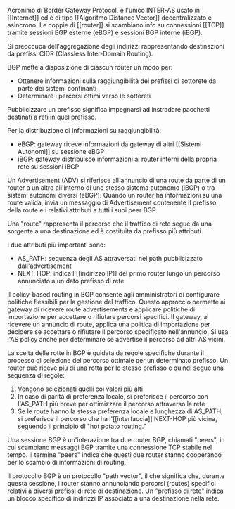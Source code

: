 Acronimo di Border Gateway Protocol, è l'unico INTER-AS usato in [[Internet]] ed è di tipo [[Algoritmo Distance Vector]] decentralizzato e asincrono.
Le coppie di [[router]] si scambiano info su connessioni [[TCP]] tramite sessioni BGP esterne (eBGP) e sessioni BGP interne (iBGP).

Si preoccupa dell'aggregazione degli indirizzi rappresentando destinazioni da prefissi CIDR (Classless Inter-Domain Routing). 

BGP mette a disposizione di ciascun router un modo per:
- Ottenere informazioni sulla raggiungibilità dei prefissi di sottorete da parte dei sistemi confinanti
- Determinare i percorsi ottimi verso le sottoreti

Pubblicizzare un prefisso significa impegnarsi ad instradare pacchetti destinati a reti in quel prefisso.

Per la distribuzione di informazioni su raggiungibilità:
- eBGP: gateway riceve informazioni da gateway di altri [[Sistemi Autonomi]] su sessione eBGP
- iBGP: gateway distribuisce informazioni ai router interni della propria rete su sessioni iBGP

Un Advertisement (ADV) si riferisce all'annuncio di una route da parte di un router a un altro all'interno di uno stesso sistema autonomo (iBGP) o tra sistemi autonomi diversi (eBGP). Quando un router ha informazioni su una route valida, invia un messaggio di Advertisement contenente il prefisso della route e i relativi attributi a tutti i suoi peer BGP.

Una "route" rappresenta il percorso che il traffico di rete segue da una sorgente a una destinazione ed è costituita da prefisso più attributi.

I due attributi più importanti sono:
- AS_PATH: sequenza degli AS attraversati nel path pubblicizzato dall'advertisement
- NEXT_HOP: indica l'[[indirizzo IP]] del primo router lungo un percorso annunciato a un dato prefisso di rete

Il policy-based routing in BGP consente agli amministratori di configurare politiche flessibili per la gestione del traffico.
Questo approccio permette ai gateway di ricevere route advertisements e applicare politiche di importazione per accettare o rifiutare percorsi specifici.
Il gateway, al ricevere un annuncio di route, applica una politica di importazione per decidere se accettare o rifiutare il percorso specificato nell'annuncio.
Si usa l'AS policy anche per determinare se advertise il percorso ad altri AS vicini.

La scelta delle rotte in BGP è guidata da regole specifiche durante il processo di selezione del percorso ottimale per un determinato prefisso.
Un router può riceve più di una rotta per lo stesso prefisso e quindi segue una sequenza di regole:
1. Vengono selezionati quelli coi valori più alti
2. In caso di parità di preferenza locale, si preferisce il percorso con l'AS_PATH più breve per ottimizzare il percorso attraverso la rete
3. Se le route hanno la stessa preferenza locale e lunghezza di AS_PATH, si preferisce il percorso che ha l'[[interfaccia]] NEXT-HOP più vicina, seguendo il principio di "hot potato routing."

Una sessione BGP è un'interazione tra due router BGP, chiamati "peers", in cui scambiano messaggi BGP tramite una connessione TCP stabile nel tempo. Il termine "peers" indica che questi due router stanno cooperando per lo scambio di informazioni di routing.

Il protocollo BGP è un protocollo "path vector", il che significa che, durante questa sessione, i router stanno annunciando percorsi (routes) specifici relativi a diversi prefissi di rete di destinazione. Un "prefisso di rete" indica un blocco specifico di indirizzi IP associato a una destinazione nella rete.